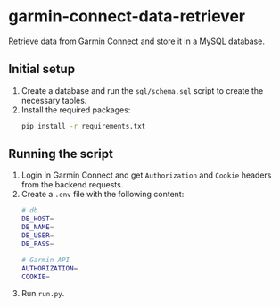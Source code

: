 # garmin-connect-data-retriever
Retrieve data from Garmin Connect and store it in a MySQL database.

## Initial setup
1. Create a database and run the `sql/schema.sql` script to create the necessary tables.
2. Install the required packages:
    ```bash
    pip install -r requirements.txt
    ```

## Running the script
1. Login in Garmin Connect and get `Authorization` and `Cookie` headers from the backend requests.
2. Create a `.env` file with the following content:
    ```bash
    # db
    DB_HOST=
    DB_NAME=
    DB_USER=
    DB_PASS=
    
    # Garmin API
    AUTHORIZATION=
    COOKIE=
    ```
3. Run `run.py`.